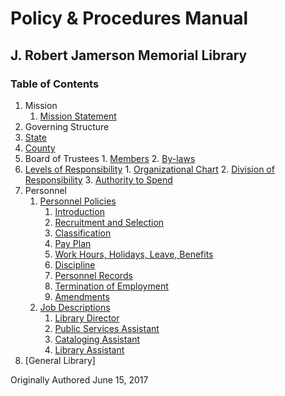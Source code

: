 [1.1]: mission-statement.md
[2.1]: state.md
[2.2]: county.md
[2.3]: board-of-trustees.md
[2.3.1]: board-of-trustees.md#members
[2.3.2]: board-of-trustees.md#by-laws
[2.4]: levels-of-responsibility.md
[2.4.1]: levels-of-responsibility.md#organizational-chart
[2.4.2]: levels-of-responsibility.md#division-of-responsibility
[2.4.3]: levels-of-responsibility.md#authority-to-spend
[3.1]: personnel-policies.md
[3.1.1]: personnel-policies.md#introduction
[3.1.2]: personnel-policies.md#recruitment-and-selection
[3.1.3]: personnel-policies.md#classification
[3.1.4]: personnel-policies.md#pay-plan
[3.1.5]: personnel-policies.md#work-hours-holidays-leave-benefits
[3.1.6]: personnel-policies.md#discipline
[3.1.7]: personnel-policies.md#personnel-records
[3.1.8]: personnel-policies.md#termination-of-employment
[3.1.9]: personnel-policies.md#amendments
[3.2]: job-descriptions.md
[3.2.1]: job-descriptions.md#library-director
[3.2.2]: job-descriptions.md#public-services-assistant
[3.2.3]: job-descriptions.md#cataloging-assistant
[3.2.4]: job-descriptions.md#library-assistant

# Policy & Procedures Manual
## J. Robert Jamerson Memorial Library
### Table of Contents

1. Mission
	1. [Mission Statement][1.1]
2. Governing Structure
  1. [State][2.1]
  2. [County][2.2]
  3. Board of Trustees
  	1. [Members][2.3.1]
  	2. [By-laws][2.3.2]
  4. [Levels of Responsibility][2.4]
  	1. [Organizational Chart][2.4.1]
  	2. [Division of Responsibility][2.4.2]
  	3. [Authority to Spend][2.4.3]
3. Personnel
	1. [Personnel Policies][3.1]
		1. [Introduction][3.1.1]
		2. [Recruitment and Selection][3.1.2]
		3. [Classification][3.1.3]
		4. [Pay Plan][3.1.4]
		5. [Work Hours, Holidays, Leave, Benefits][3.1.5]
		6. [Discipline][3.1.6]
		7. [Personnel Records][3.1.7]
		8. [Termination of Employment][3.1.8]
		9. [Amendments][3.1.9]
	2. [Job Descriptions][3.2]
		1. [Library Director][3.2.1]
		2. [Public Services Assistant][3.2.2]
		3. [Cataloging Assistant][3.2.3]
		4. [Library Assistant][3.2.4]
4. [General Library]

Originally Authored June 15, 2017
